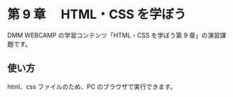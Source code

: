 # 第 9 章　 HTML・CSS を学ぼう

DMM WEBCAMP の学習コンテンツ「HTML・CSS を学ぼう第 9 章」の演習課題です。

## 使い方

html、css ファイルのため、PC のブラウザで実行できます。
